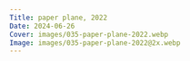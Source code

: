 ```yaml
---
Title: paper plane, 2022
Date: 2024-06-26
Cover: images/035-paper-plane-2022.webp
Image: images/035-paper-plane-2022@2x.webp
---
```

